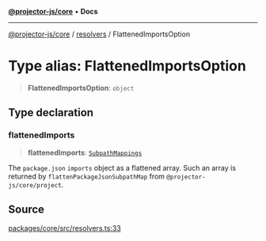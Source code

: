 [**@projector-js/core**](../../README.md) • **Docs**

***

[@projector-js/core](../../README.md) / [resolvers](../README.md) / FlattenedImportsOption

# Type alias: FlattenedImportsOption

> **FlattenedImportsOption**: `object`

## Type declaration

### flattenedImports

> **flattenedImports**: [`SubpathMappings`](../../project-utils/type-aliases/SubpathMappings.md)

The `package.json` `imports` object as a flattened array. Such an array is
returned by `flattenPackageJsonSubpathMap` from
`@projector-js/core/project`.

## Source

[packages/core/src/resolvers.ts:33](https://github.com/Xunnamius/projector/blob/eaae74353ca5b35a9a0ca3db8a554376fec1dd9b/packages/core/src/resolvers.ts#L33)
